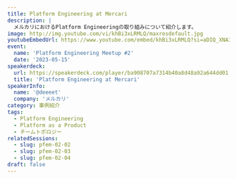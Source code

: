```yaml
---
title: Platform Engineering at Mercari
description: |
  メルカリにおけるPlatform Engineeringの取り組みについて紹介します。
image: http://img.youtube.com/vi/khBi3xLRMLQ/maxresdefault.jpg
youtubeEmbedUrl: https://www.youtube.com/embed/khBi3xLRMLQ?si=aDIQ_XNA3MnBzwuv
event:
  name: 'Platform Engineering Meetup #2'
  date: '2023-05-15'
speakerdeck:
  url: https://speakerdeck.com/player/ba908707a7314b40a8d48a92a644dd01
  title: 'Platform Engineering at Mercari'
speakerInfo:
  name: '@deeeet'
  company: 'メルカリ'
category: 事例紹介
tags:
  - Platform Engineering
  - Platform as a Product
  - チームトポロジー
relatedSessions:
  - slug: pfem-02-02
  - slug: pfem-02-03
  - slug: pfem-02-04
draft: false
---
```

